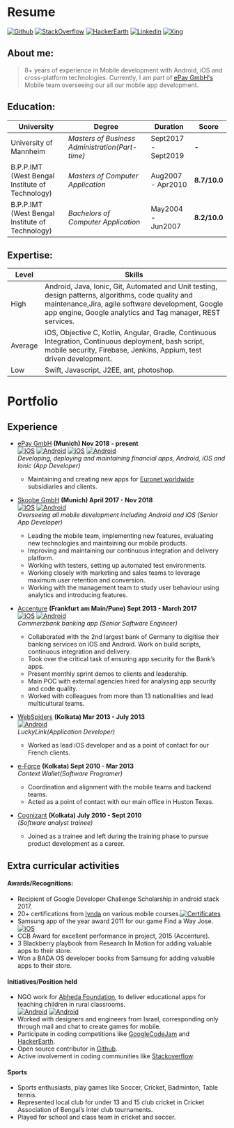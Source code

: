 
# Resume
[![Github](https://img.shields.io/badge/Github-Profile-black.svg?style=for-the-badge&logo=github)](https://github.com/ir2pid/)    [![StackOverflow](https://img.shields.io/badge/Stack_Overflow-Profile-orange.svg?style=for-the-badge&logo=stackoverflow)](https://stackoverflow.com/users/838355/ir2pid) [![HackerEarth](https://img.shields.io/badge/Hacker_Earth-Profile-389938.svg?style=for-the-badge&logo=hulu)](https://www.hackerearth.com/@ir2pid)    [![Linkedin](https://img.shields.io/badge/Linkedin-Profile-informational.svg?style=for-the-badge&logo=linkedin)](https://linkedin.com/in/ir2pid/) [![Xing](https://img.shields.io/badge/Xing-Profile-006567.svg?style=for-the-badge&logo=xing)](https://www.xing.com/profile/Sudipta_Dutta2) 

## About me:
> 8+ years of experience in Mobile development with Android, iOS and cross-platform technologies. Currently, I am part of [ePay GmbH's](http://www.epay.de) Mobile team overseeing our all our mobile app development.

## Education:

| University | Degree | Duration | Score|
| ------ | ------ | ------ | ------ |
| University of Mannheim| *Masters of Business Administration(Part-time)* | Sept2017 - Sept2019 | **-** |
| B.P.P.IMT (West Bengal Institute of Technology)| *Masters of Computer Application* | Aug2007 - Apr2010 | **8.7/10.0** |
| B.P.P.IMT (West Bengal Institute of Technology) | *Bachelors of Computer Application* | May2004 - Jun2007 | **8.2/10.0** |

## Expertise:

| Level | Skills|
| ------ | ------ |
|High|Android, Java, Ionic, Git, Automated and Unit testing, design patterns, algorithms, code quality and maintenance,Jira, agile software development, Google app engine, Google analytics and Tag manager, REST services.|
|Average|iOS, Objective C, Kotlin, Angular, Gradle, Continuous Integration, Continuous deployment, bash script, mobile security, Firebase, Jenkins, Appium, test driven development.|
|Low|Swift, Javascript, J2EE, ant, photoshop.|

# Portfolio


## Experience

- [ePay GmbH](http://www.epay.de) **(Munich) Nov 2018 - present** <br>
[![iOS](https://img.shields.io/badge/iOS-Lendstar-lightgrey.svg?style=square&logo=apple)](https://itunes.apple.com/de/app/lendstar-geld-senden/id639206003?mt=8) [![Android](https://img.shields.io/badge/Android-Lendstar-green.svg?style=square&logo=android)](https://play.google.com/store/apps/details?id=com.lendstar.app&hl=de) [![iOS](https://img.shields.io/badge/iOS-Bay-lightgrey.svg?style=square&logo=apple)](https://itunes.apple.com/cy/app/bay-lendstar-geld-senden/id1141022152) [![Android](https://img.shields.io/badge/Android-Bay-green.svg?style=square&logo=android)](https://play.google.com/store/apps/details?id=de.bay.app&hl=en) <br>
 _Developing, deploying and maintaining financial apps, Android, iOS and Ionic (App Developer)_
    - Maintaining and creating new apps for [Euronet worldwide](https://euronetworldwide.com) subsidiaries and clients.
    
    
- [Skoobe GmbH](http://www.skoobe.de) **(Munich) April 2017 - Nov 2018** <br>
[![iOS](https://img.shields.io/badge/iOS-Skoobe-lightgrey.svg?style=square&logo=apple)](https://itunes.apple.com/fr/app/commerzbank-banking/id366609901?mt=8) [![Android](https://img.shields.io/badge/Android-Skoobe-green.svg?style=square&logo=android)](https://play.google.com/store/apps/details?id=net.skoobe.reader&hl=en) <br>
 _Overseeing all mobile development including Android and iOS (Senior App Developer)_
    - Leading the mobile team, implementing new features, evaluating new technologies and maintaining our mobile products. 
    - Improving and maintaining our continuous integration and delivery platform.
    - Working with testers, setting up automated test environments.
    - Working closely with marketing and sales teams to leverage maximum user retention and conversion.
    - Working with the management team to study user behaviour using analytics and introducing features.
    
- [Accenture](https://www.accenture.com/in-en/company) **(Frankfurt am Main/Pune) Sept 2013 - March 2017** <br>
[![iOS](https://img.shields.io/badge/iOS-Commerzbank-lightgrey.svg?style=square&logo=apple)](https://itunes.apple.com/de/app/commerzbank-banking/id366609901?mt=8) [![Android](https://img.shields.io/badge/Android-Commerzbank-green.svg?style=square&logo=android)](https://play.google.com/store/apps/details?id=de.commerzbanking.mobil&hl=en) <br>
 _Commerzbank banking app (Senior Software Engineer)_
    - Collaborated with the 2nd largest bank of Germany to digitise their banking services on iOS and Android. Work on build scripts, continuous integration and delivery.
    - Took over the critical task of ensuring app security for the Bank’s apps.
    - Present monthly sprint demos to clients and leadership.
    - Main POC with external agencies hired for analysing app security and code quality.
    - Worked with colleagues from more than 13 nationalities and lead multicultural teams.
   
- [WebSpiders](https://www.webspiders.com/) **(Kolkata) Mar 2013 - July 2013** <br> [![Android](https://img.shields.io/badge/Android-Luckylink-green.svg?style=square&logo=android)](https://play.google.com/store/apps/details?id=karma.scommerce.bmk&hl=en) <br>
 _LuckyLink(Application Developer)_
    - Worked as lead iOS developer and as a point of contact for our French clients.

- [e-Force](https://www.bloomberg.com/research/stocks/private/snapshot.asp?privcapId=27925) **(Kolkata) Sept 2010 - Mar 2013** <br> 
 _Context Wallet(Software Programer)_
    - Coordination and alignment with the mobile teams and backend teams. 
    - Acted as a point of contact with our main office in Huston Texas.
     
- [Cognizant](https://www.cognizant.com/en_us) **(Kolkata) July 2010 - Sept 2010** <br>
 _(Software analyst trainee)_
    - Joined as a trainee and left during the training phase to pursue product development as a career.
    
## Extra curricular activities
#### Awards/Recognitions:

- Recipient of Google Developer Challenge Scholarship in android stack 2017. 
- 20+ certifications from  [lynda](http://www.lynda.com) on various mobile courses.[![Certificates](https://img.shields.io/badge/All-certificates-FFBB00.svg?style=square&logo=codecademy)](https://github.com/ir2pid/ir2pid.github.io/blob/master/certificates.pdf) 
- Samsung app of the year award 2011 for our game Find a Way Jose. <br>
[![iOS](https://img.shields.io/badge/iOS-Find_a_way_José-lightgrey.svg?style=square&logo=apple)](https://itunes.apple.com/us/app/find-a-way-jos%C3%A9-train-your-brain-with-puzzles/id504125305?mt=8) 
- CCB Award for excellent performance in project, 2015 (Accenture).
- 3 Blackberry playbook from Research In Motion for adding valuable apps to their store.
- Won a BADA OS developer books from Samsung for adding valuable apps to their store.


#### Initiatives/Position held
- NGO work for [Abheda Foundation](https://abhedafoundation.org), to deliver educational apps for teaching children in rural classrooms.
 <br> [![Android](https://img.shields.io/badge/Android-Abheda_Bengali-green.svg?style=square&logo=android)](https://play.google.com/store/apps/details?id=com.noisyninja.abheda_droid) [![Android](https://img.shields.io/badge/Android-Abheda_Hindi-green.svg?style=square&logo=android)](https://play.google.com/store/apps/details?id=com.noisyninja.abheda_droid_hindi) <br>
- Worked with designers and engineers from Israel, corresponding only through mail and chat to create games for mobile.
- Participate in coding competitions like [GoogleCodeJam](https://codingcompetitions.withgoogle.com/codejam) and [HackerEarth](https://www.hackerearth.com/@ir2pid).
- Open source contributor in [Github](https://github.com/ir2pid/).
- Active involvement in coding communities like [Stackoverflow](https://stackoverflow.com/users/838355/ir2pid).

#### Sports
- Sports enthusiasts, play games like Soccer, Cricket, Badminton, Table tennis.
- Represented local club for under 13 and 15 club cricket in Cricket Association of Bengal’s inter club tournaments. 
- Played for school and class team in cricket and soccer.

